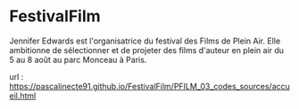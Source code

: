# FestivalFilm
Jennifer Edwards est l'organisatrice du festival des Films de Plein Air. Elle ambitionne de sélectionner et de projeter des films d'auteur en plein air du 5 au 8 août au parc Monceau à Paris. 


url : 
https://pascalinecte91.github.io/FestivalFilm/PFILM_03_codes_sources/accueil.html
